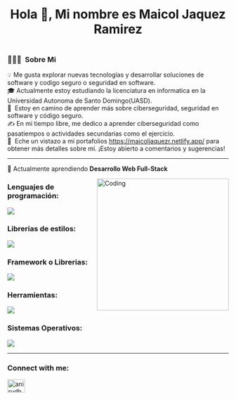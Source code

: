 <h1 align="center">Hola 👋, Mi nombre es Maicol Jaquez Ramirez</h1>
<p align="left"> <a href="https://twitter.com/" target="blank"><img src="https://img.shields.io/twitter/follow/?logo=twitter&style=for-the-badge" alt="" /></a> </p>

### 👨🏻‍💻 &nbsp;Sobre Mi

💡 Me gusta explorar nuevas tecnologías y desarrollar soluciones de software y codigo seguro o seguridad en software.\
🎓 Actualmente estoy estudiando la licenciatura en informatica en la Universidad Autonoma de Santo Domingo(UASD).\
🌱 &nbsp;Estoy en camino de aprender más sobre ciberseguridad, seguridad en software y código seguro.\
✍️ En mi tiempo libre, me dedico a aprender ciberseguridad como pasatiempos o actividades secundarias como el ejercicio.\
📄 &nbsp;Eche un vistazo a mi portafolios https://maicoljaquezr.netlify.app/ para obtener más detalles sobre mí. ¡Estoy abierto a comentarios y sugerencias!

<hr width="100%" >

🌱 Actualmente aprendiendo **Desarrollo Web Full-Stack**

<img align="right" alt="Coding" width="300" src="https://i.pinimg.com/originals/81/17/8b/81178b47a8598f0c81c4799f2cdd4057.gif">

<h3 align="left">Lenguajes de programación:</h3>
<p align="left">
  <a href="https://skillicons.dev">
    <img src="https://skillicons.dev/icons?i=cs,html,css,js,ts,php" />
  </a>
</p>

<h3 align="left">Librerias de estilos:</h3>
<p align="left">
  <a href="https://skillicons.dev">
    <img src="https://skillicons.dev/icons?i=bootstrap,materialui,tailwind" />
  </a>
</p>

<h3 align="left">Framework o Librerias:</h3>
<p align="left">
  <a href="https://skillicons.dev">
    <img src="https://skillicons.dev/icons?i=dotnet,react,redux,flutter,laravel,nodejs" />
  </a>
</p>

<h3 align="left">Herramientas:</h3>
<p align="left">
  <a href="https://skillicons.dev">
    <img src="https://skillicons.dev/icons?i=git,github,docker,firebase,mysql,postman,visualstudio,vscode" />
  </a>
</p>

<h3 align="left">Sistemas Operativos:</h3>
<p align="left">
  <a href="https://skillicons.dev">
    <img src="https://skillicons.dev/icons?i=windows,linux,ubuntu,mint" />
  </a>
</p>

<hr width="100%" >

<h3 align="left">Connect with me:</h3>
<p align="left">
<a href="https://www.linkedin.com/in/maicol-jaquez-ramirez-926917190/" target="blank"><img align="center" src="https://raw.githubusercontent.com/rahuldkjain/github-profile-readme-generator/master/src/images/icons/Social/linked-in-alt.svg" alt="anirudh-rai-072732220" height="30" width="40" /></a>
</p>
<br>

